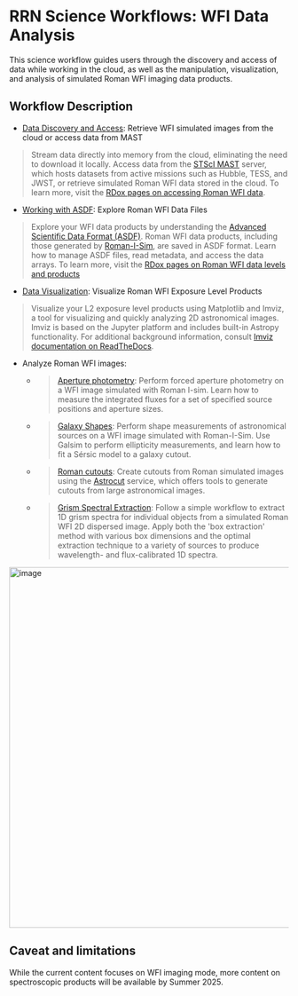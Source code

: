 # RRN Science Workflows: WFI Data Analysis 

This science workflow guides users through the discovery and access of data while working in the cloud, as well as the manipulation, visualization, and analysis of simulated Roman WFI imaging data products.

## Workflow Description

- [Data Discovery and Access](../../content/notebooks/data_discovery_and_access/data_discovery_and_access.ipynb): Retrieve WFI simulated images from the cloud or access data from MAST
> Stream data directly into memory from the cloud, eliminating the need to download it locally. Access data from the [STScI MAST](https://archive.stsci.edu/) server, which hosts datasets from active missions such as Hubble, TESS, and JWST, or retrieve simulated Roman WFI data stored in the cloud. To learn more, visit the [RDox pages on accessing Roman WFI data](https://roman-docs.stsci.edu/data-handbook-home/accessing-wfi-data).
- [Working with ASDF](../../content/notebooks/working_with_asdf/working_with_asdf.ipynb): Explore Roman WFI Data Files
> Explore your WFI data products by understanding the [Advanced Scientific Data Format (ASDF)](https://roman-docs.stsci.edu/data-handbook-home/wfi-data-format/introduction-to-asdf). Roman WFI data products, including those generated by [Roman-I-Sim](https://romanisim.readthedocs.io/en/latest/), are saved in ASDF format. Learn how to manage ASDF files, read metadata, and access the data arrays. To learn more, visit the [RDox pages on Roman WFI data levels and products](https://roman-docs.stsci.edu/data-handbook-home/wfi-data-format/data-levels-and-products)
- [Data Visualization](../../content/notebooks/data_visualization/data_visualization.ipynb): Visualize Roman WFI Exposure Level Products
> Visualize your L2 exposure level products using Matplotlib and Imviz, a tool for visualizing and quickly analyzing 2D astronomical images. Imviz is based on the Jupyter platform and includes built-in Astropy functionality. For additional background information, consult [Imviz documentation on ReadTheDocs](https://jdaviz.readthedocs.io/en/latest/imviz/index.html).
- Analyze Roman WFI images:
    - > [Aperture photometry](../../content/notebooks/aperture_photometry/aperture_photometry.ipynb): Perform forced aperture photometry on a WFI image simulated with Roman I-sim. Learn how to measure the integrated fluxes for a set of specified source positions and aperture sizes.
    - > [Galaxy Shapes](../../content/notebooks/measuring_galaxy_shapes/measuring_galaxy_shapes.ipynb): Perform shape measurements of astronomical sources on a WFI image simulated with Roman-I-Sim. Use Galsim to perform ellipticity measurements, and learn how to fit a Sérsic model to a galaxy cutout.
    - > [Roman cutouts](../../content/notebooks/roman_cutouts/roman_cutouts.ipynb): Create cutouts from Roman simulated images using the [Astrocut](https://astrocut.readthedocs.io/en/latest/index.html#http://) service, which offers tools to generate cutouts from large astronomical images.
    - > [Grism Spectral Extraction](../../content/notebooks/grism_spectral_extraction/grism_spectral_extraction.ipynb): Follow a simple workflow to extract 1D grism spectra for individual objects from a simulated Roman WFI 2D dispersed image. Apply both the 'box extraction' method with various box dimensions and the optimal extraction technique to a variety of sources to produce wavelength- and flux-calibrated 1D spectra.

<img width="650" alt="image" src="https://github.com/user-attachments/assets/f13a8511-61e2-4054-8640-0ab61dd427ce" />

## Caveat and limitations
While the current content focuses on WFI imaging mode, more content on spectroscopic products will be available by Summer 2025.

